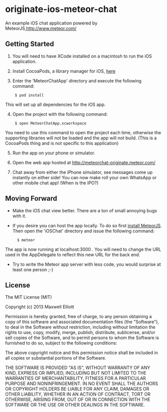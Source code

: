 originate-ios-meteor-chat
=========================

An example iOS chat application powered by MeteorJS,http://www.meteor.com/

Getting Started
-----------------

1. You will need to have XCode installed on a macintosh to run the iOS application.

2. Install CocoaPods, a library manager for iOS, [here](http://docs.cocoapods.org/guides/installing_cocoapods.html)

3. Enter the 'MeteorChatApp' directory and execute the following command:

        $ pod install

 This will set up all dependencies for the iOS app.

4. Open the project with the following command:

        $ open MeteorChatApp.xcworkspace

 You need to use this command to open the project each time, otherwise the supporting libraries will not be loaded and the app will not build.  (This is a CocoaPods thing and is not specific to this application)

5. Run the app on your phone or simulator.

6. Open the web app hosted at http://meteorchat-originate.meteor.com/

7. Chat away from either the iPhone simulator, see messages come up instantly on either side! You can now make roll your own WhatsApp or other mobile chat app! (When is the IPO?)

Moving Forward
-------------------

* Make the iOS chat view better.  There are a ton of small annoying bugs with it.

* If you desire you can host the app locally. To do so first [install MeteorJS](http://docs.meteor.com/#quickstart). Then open the 'iOSChat' directory and issue the following command:

        $ meteor

 The app is now running at localhost:3000 .  You will need to change the URL used in the AppDelegate to reflect this new URL for the back end. 

* Try to write the Meteor app server with less code, you would surprise at least one person ;-)

License
--------

The MIT License (MIT)

Copyright (c) 2013 Maxwell Elliott

Permission is hereby granted, free of charge, to any person obtaining a copy of
this software and associated documentation files (the "Software"), to deal in
the Software without restriction, including without limitation the rights to
use, copy, modify, merge, publish, distribute, sublicense, and/or sell copies of
the Software, and to permit persons to whom the Software is furnished to do so,
subject to the following conditions:

The above copyright notice and this permission notice shall be included in all
copies or substantial portions of the Software.

THE SOFTWARE IS PROVIDED "AS IS", WITHOUT WARRANTY OF ANY KIND, EXPRESS OR
IMPLIED, INCLUDING BUT NOT LIMITED TO THE WARRANTIES OF MERCHANTABILITY, FITNESS
FOR A PARTICULAR PURPOSE AND NONINFRINGEMENT. IN NO EVENT SHALL THE AUTHORS OR
COPYRIGHT HOLDERS BE LIABLE FOR ANY CLAIM, DAMAGES OR OTHER LIABILITY, WHETHER
IN AN ACTION OF CONTRACT, TORT OR OTHERWISE, ARISING FROM, OUT OF OR IN
CONNECTION WITH THE SOFTWARE OR THE USE OR OTHER DEALINGS IN THE SOFTWARE.